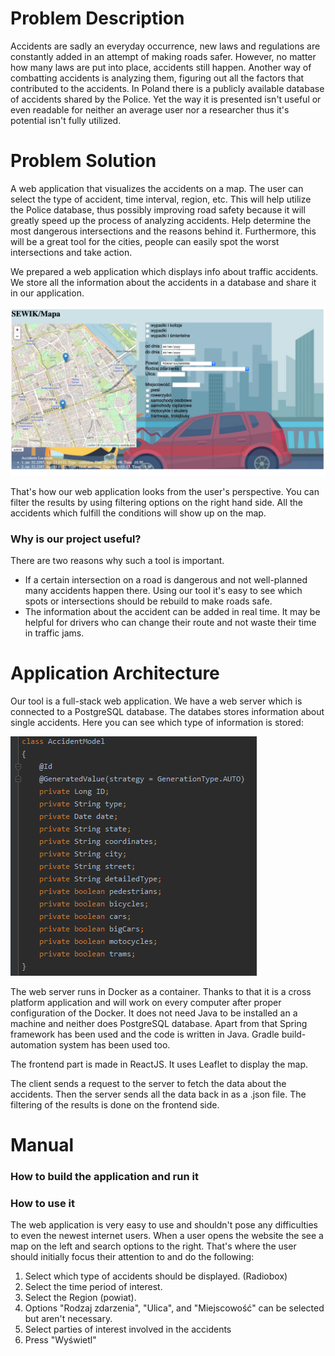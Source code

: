 # Problem Description

Accidents are sadly an everyday occurrence, new laws and regulations are constantly added in an attempt of making roads safer. However, no matter how many laws are put into place, accidents still happen. Another way of combatting accidents is analyzing them, figuring out all the factors that contributed to the accidents. In Poland there is a publicly available database of accidents shared by the Police. Yet the way it is presented isn't useful or even readable for neither an average user nor a researcher thus it's potential isn't fully utilized.

# Problem Solution

A web application that visualizes the accidents on a map. The user can select the type of accident, time interval, region, etc. This will help utilize the Police database, thus possibly improving road safety because it will greatly speed up the process of analyzing accidents. Help determine the most dangerous intersections and the reasons behind it. Furthermore, this will be a great tool for the cities, people can easily spot the worst intersections and take action.<br/>

We prepared a web application which displays info about traffic accidents. We store all the information about the accidents in a database and share it in our application.

![Frontend](frontend2.png)

That's how our web application looks from the user's perspective. You can filter the results by using filtering options on the right hand side. All the accidents which fulfill the conditions will show up on the map.

### Why is our project useful?

There are two reasons why such a tool is important.
* If a certain intersection on a road is dangerous and not well-planned many accidents happen there. Using our tool it's easy to see which spots or intersections should be rebuild to make roads safe.
* The information about the accident can be added in real time. It may be helpful for drivers who can change their route and not waste their time in traffic jams.

# Application Architecture

Our tool is a full-stack web application. We have a web server which is connected to a PostgreSQL database. The databes stores information about single accidents. Here you can see which type of information is stored:

![Model](model.png)

The web server runs in Docker as a container. Thanks to that it is a cross platform application and will work on every computer after proper configuration of the Docker. It does not need Java to be installed an a machine and neither does PostgreSQL database. Apart from that Spring framework has been used and the code is written in Java. Gradle build-automation system has been used too.

The frontend part is made in ReactJS. It uses Leaflet to display the map.

The client sends a request to the server to fetch the data about the accidents. Then the server sends all the data back in as a .json file. The filtering of the results is done on the frontend side.

# Manual

### How to build the application and run it



### How to use it

The web application is very easy to use and shouldn't pose any difficulties to even the newest internet users.
When a user opens the website the see a map on the left and search options to the right. That's where the user should initially focus their attention to and do the following:
1. Select which type of accidents should be displayed. (Radiobox)
2. Select the time period of interest.
3. Select the Region (powiat).
4. Options "Rodzaj zdarzenia", "Ulica", and "Miejscowość" can be selected but aren't necessary.
5. Select parties of interest involved in the accidents
6. Press "Wyświetl"
